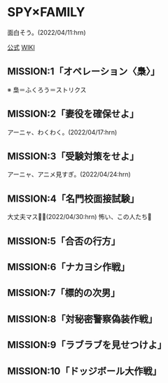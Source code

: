 # SPY×FAMILY

面白そう。(2022/04/11:hrn)

[公式](https://spy-family.net/) 
[WIKI](https://ja.wikipedia.org/wiki/SPY%C3%97FAMILY) 

## MISSION:1「オペレーション〈梟〉」

※ 梟＝ふくろう＝ストリクス

## MISSION:2「妻役を確保せよ」

アーニャ、わくわく。(2022/04/17:hrn)

## MISSION:3「受験対策をせよ」

アーニャ、アニメ見すぎ。(2022/04/24:hrn)

## MISSION:4「名門校面接試験」

大丈夫マス:ok_woman:(2022/04/30:hrn)
怖い、この人たち:monocle_face:

## MISSION:5「合否の行方」

## MISSION:6「ナカヨシ作戦」

## MISSION:7「標的の次男」

## MISSION:8「対秘密警察偽装作戦」

## MISSION:9「ラブラブを見せつけよ」

## MISSION:10「ドッジボール大作戦」

